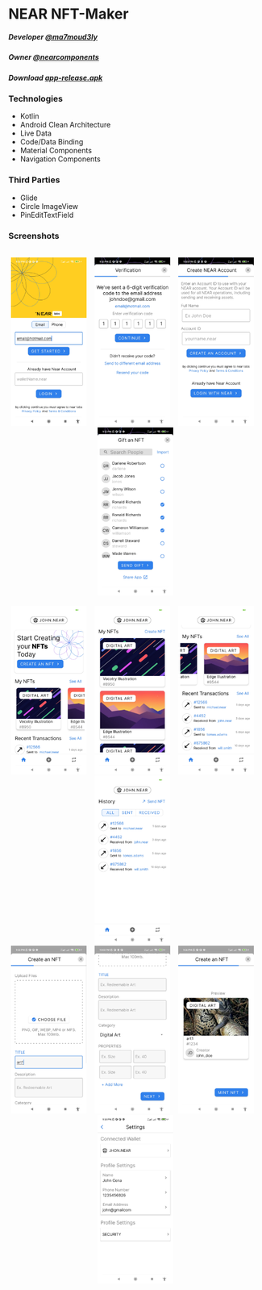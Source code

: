 # NEAR NFT-Maker
##### Developer [@ma7moud3ly](https://github.com/ma7moud3ly)
##### Owner [@nearcomponents](https://github.com/nearcomponents)
##### Download [app-release.apk](https://github.com/Ma7moud3ly/near-nft-maker/blob/main/app/release/app-release.apk)
### Technologies 
- Kotlin
- Android Clean Architecture
- Live Data 
- Code/Data Binding
- Material Components
- Navigation Components

### Third Parties
- Glide
- Circle ImageView
- PinEditTextField

### Screenshots
<div align="center">
<br>
  <div>
  <img src="screens/a1.jpg" alt="screenshot" width="150"/>&nbsp;&nbsp;&nbsp;
  <img src="screens/a2.jpg" alt="screenshot" width="150"/>&nbsp;&nbsp;&nbsp;
  <img src="screens/a3.jpg" alt="screenshot" width="150"/>&nbsp;&nbsp;&nbsp;
  <img src="screens/a4.jpg" alt="screenshot" width="150"/>
</div>
<br>
<div>
  <img src="screens/b1.jpg" alt="screenshot" width="150"/>&nbsp;&nbsp;&nbsp;
  <img src="screens/b2.jpg" alt="screenshot" width="150"/>&nbsp;&nbsp;&nbsp;
  <img src="screens/b3.jpg" alt="screenshot" width="150"/>&nbsp;&nbsp;&nbsp;
  <img src="screens/b4.jpg" alt="screenshot" width="150"/>&nbsp;&nbsp;&nbsp;
</div>
<div>
  <img src="screens/c1.jpg" alt="screenshot" width="150"/>&nbsp;&nbsp;&nbsp;
  <img src="screens/c2.jpg" alt="screenshot" width="150"/>&nbsp;&nbsp;&nbsp;
  <img src="screens/c3.jpg" alt="screenshot" width="150"/>&nbsp;&nbsp;&nbsp;
  <img src="screens/c4.jpg" alt="screenshot" width="150"/>
</div>
<br>
<br>
</div>
